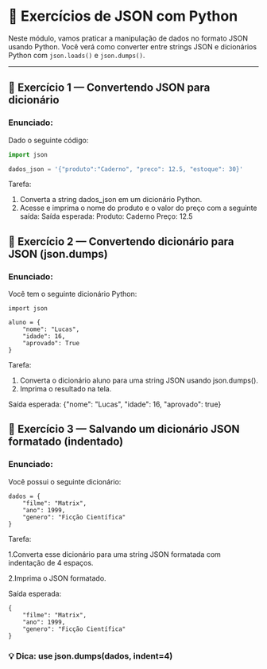 # 🧪 Exercícios de JSON com Python

Neste módulo, vamos praticar a manipulação de dados no formato JSON usando Python. Você verá como converter entre strings JSON e dicionários Python com `json.loads()` e `json.dumps()`.

---

## 📘 Exercício 1 — Convertendo JSON para dicionário

### Enunciado:

Dado o seguinte código:

```python
import json

dados_json = '{"produto":"Caderno", "preco": 12.5, "estoque": 30}'
```
Tarefa:
1. Converta a string dados_json em um dicionário Python.
2. Acesse e imprima o nome do produto e o valor do preço com a seguinte saída:
Saída esperada:
  Produto: Caderno
  Preço: 12.5

## 📘 Exercício 2 — Convertendo dicionário para JSON (json.dumps)
### Enunciado:
Você tem o seguinte dicionário Python:
```
import json

aluno = {
    "nome": "Lucas",
    "idade": 16,
    "aprovado": True
}
```
Tarefa:
1. Converta o dicionário aluno para uma string JSON usando json.dumps().
2. Imprima o resultado na tela.

Saída esperada:
    {"nome": "Lucas", "idade": 16, "aprovado": true}


## 📘 Exercício 3 — Salvando um dicionário JSON formatado (indentado)
### Enunciado:
Você possui o seguinte dicionário:
```
dados = {
    "filme": "Matrix",
    "ano": 1999,
    "genero": "Ficção Científica"
}
```
Tarefa:

1.Converta esse dicionário para uma string JSON formatada com indentação de 4 espaços.

2.Imprima o JSON formatado.

Saída esperada:
```
{
    "filme": "Matrix",
    "ano": 1999,
    "genero": "Ficção Científica"
}
```

### 💡 Dica: use json.dumps(dados, indent=4)
